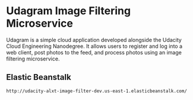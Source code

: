# Udagram Image Filtering Microservice

Udagram is a simple cloud application developed alongside the Udacity Cloud Engineering Nanodegree. It allows users to register and log into a web client, post photos to the feed, and process photos using an image filtering microservice.

## Elastic Beanstalk

`http://udacity-alxt-image-filter-dev.us-east-1.elasticbeanstalk.com/`
